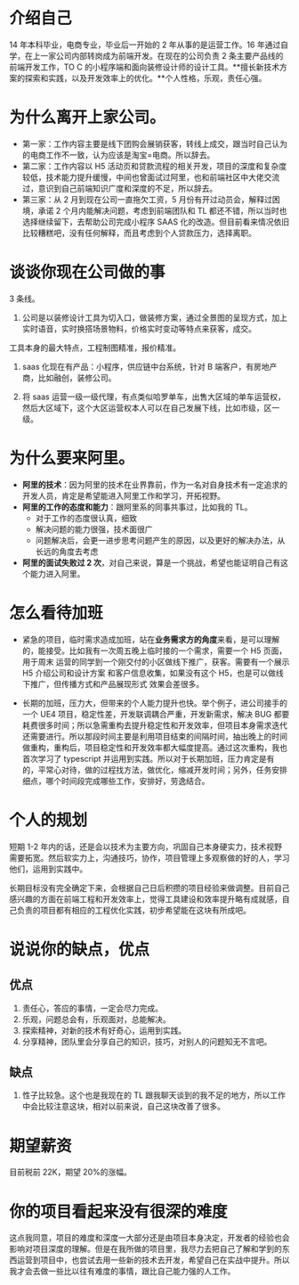 # 介绍自己

14 年本科毕业，电商专业，毕业后一开始的 2 年从事的是运营工作。16 年通过自学，在上一家公司内部转岗成为前端开发。在现在的公司负责 2 条主要产品线的前端开发工作，TO C 的小程序端和面向装修设计师的设计工具。**擅长新技术方案的探索和实践，以及开发效率上的优化。**个人性格，乐观，责任心强。

# 为什么离开上家公司。

- 第一家：工作内容主要是线下团购会展销获客，转线上成交，跟当时自己认为的电商工作不一致，认为应该是淘宝=电商。所以辞去。
- 第二家：工作内容以 H5 活动页和贷款流程的相关开发，项目的深度和复杂度较低，技术能力提升缓慢，中间也曾面试过阿里，也和前端社区中大佬交流过，意识到自己前端知识广度和深度的不足，所以辞去。
- 第三家：从 2 月到现在公司一直拖欠工资，5 月份有开过动员会，解释过困境，承诺 2 个月内能解决问题，考虑到前端团队和 TL 都还不错，所以当时也选择继续留下，去帮助公司完成小程序 SAAS 化的改造。但目前看来情况依旧比较糟糕吧，没有任何解释，而且考虑到个人贷款压力，选择离职。

# 谈谈你现在公司做的事

3 条线。

1. 公司是以装修设计工具为切入口，做装修方案，通过全景图的呈现方式，加上实时语音，实时换搭场景物料，价格实时变动等特点来获客，成交。

工具本身的最大特点，工程制图精准，报价精准。

1. saas 化现在有产品：小程序，供应链中台系统，针对 B 端客户，有房地产商，比如融创，装修公司。

2. 将 saas 运营一级一级代理，有点类似哈罗单车，出售大区域的单车运营权，然后大区域下，这个大区运营权本人可以在自己发展下线，比如市级，区一级。

# 为什么要来阿里。

- **阿里的技术**：因为阿里的技术在业界靠前，作为一名对自身技术有一定追求的开发人员，肯定是希望能进入阿里工作和学习，开拓视野。
- **阿里的工作的态度和能力**：跟阿里系的同事共事过，比如我的 TL。
  - 对于工作的态度很认真，细致
  - 解决问题的能力很强，技术面很广
  - 问题解决后，会更一进步思考问题产生的原因，以及更好的解决办法，从长远的角度去考虑
- **阿里的面试失败过 2 次**，对自己来说，算是一个挑战，希望也能证明自己有这个能力进入阿里。

# 怎么看待加班

- 紧急的项目，临时需求造成加班，站在**业务需求方的角度**来看，是可以理解的，能接受。比如我有一次周五晚上临时接的一个需求，需要一个 H5 页面，用于周末 运营的同学到一个刚交付的小区做线下推广，获客。需要有一个展示 H5 介绍公司和设计方案 和客户信息收集，如果没有这个 H5，也是可以做线下推广，但传播方式和产品展现形式 效果会差很多。

- 长期的加班，压力大，但带来的个人能力提升也快。举个例子，进公司接手的一个 UE4 项目，稳定性差，开发联调耦合严重，开发新需求，解决 BUG 都要耗费很多时间；所以急需重构去提升稳定性和开发效率，但项目本身需求迭代还需要进行。所以那段时间主要是利用项目结束的间隔时间，抽出晚上的时间做重构，重构后，项目稳定性和开发效率都大幅度提高。通过这次重构，我也首次学习了 typescript 并运用到实践。所以对于长期加班，压力肯定是有的，平常心对待，做的过程找方法，做优化，缩减开发时间；另外，任务安排细点，哪个时间段完成哪些工作，安排好，劳逸结合。

# 个人的规划

短期 1-2 年内的话，还是会以技术为主要方向，巩固自己本身硬实力，技术视野需要拓宽。然后软实力上，沟通技巧，协作，项目管理上多观察做的好的人，学习他们，运用到实践中。

长期目标没有完全确定下来，会根据自己日后积攒的项目经验来做调整。目前自己感兴趣的方面在前端工程和开发效率上，觉得工具建设和效率提升略有成就感，自己负责的项目都有相应的工程优化实践，初步希望能在这块有所成吧。

# 说说你的缺点，优点

## 优点

1. 责任心，答应的事情，一定会尽力完成。
2. 乐观，问题总会有，乐观面对，总能解决。
3. 探索精神，对新的技术有好奇心，运用到实践。
4. 分享精神，团队里会分享自己的知识，技巧，对别人的问题知无不言吧。

## 缺点

1. 性子比较急。这个也是我现在的 TL 跟我聊天谈到的我不足的地方，所以工作中会比较注意这块，相对以前来说，自己这块改善了很多。

# 期望薪资

目前税前 22K，期望 20%的涨幅。

# 你的项目看起来没有很深的难度

这点我同意，项目的难度和深度一大部分还是由项目本身决定，开发者的经验也会影响对项目深度的理解。但是在我所做的项目里，我尽力去把自己了解和学到的东西运营到项目中，也尝试去用一些新的技术去开发，希望自己在实战中提升。所以我才会去做一些比以往有难度的事情，跟比自己能力强的人工作。
